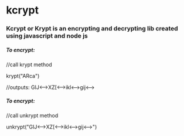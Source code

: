 # kcrypt
<h3>Kcrypt or Krypt is an encrypting and decrypting lib created using javascript and node js</h3>
<h5>To encrypt:</h5>
<p>//call krypt method</p>
<p>krypt("ARca")</p>
<p>//outputs: GIJ<-->XZ[<-->ikl<-->gij<--></p>
  
 <h5>To encrypt:</h5>
<p>//call unkrypt method</p>
<p>unkrypt("GIJ<-->XZ[<-->ikl<-->gij<-->")</p>

